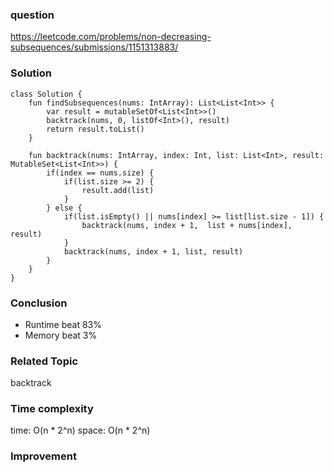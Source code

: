 ### question
https://leetcode.com/problems/non-decreasing-subsequences/submissions/1151313883/

### Solution
```
class Solution {
    fun findSubsequences(nums: IntArray): List<List<Int>> {
        var result = mutableSetOf<List<Int>>()
        backtrack(nums, 0, listOf<Int>(), result)
        return result.toList()
    }

    fun backtrack(nums: IntArray, index: Int, list: List<Int>, result: MutableSet<List<Int>>) {
        if(index == nums.size) {
            if(list.size >= 2) {
                result.add(list)
            }
        } else {
            if(list.isEmpty() || nums[index] >= list[list.size - 1]) {
                backtrack(nums, index + 1,  list + nums[index], result)
            }
            backtrack(nums, index + 1, list, result)
        }
    }
}
```
### Conclusion
- Runtime beat 83% 
- Memory beat 3%

### Related Topic
backtrack

### Time complexity
time: O(n * 2^n)
space: O(n * 2^n)

### Improvement